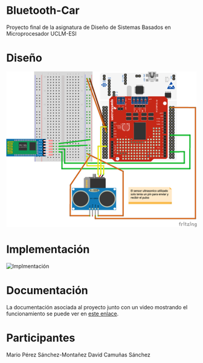 # Bluetooth-Car
Proyecto final de la asignatura de Diseño de Sistemas Basados en Microprocesador UCLM-ESI

# Diseño
![Diseño](https://raw.githubusercontent.com/mapecode/Bluetooth-Car/master/Circuito.png)

# Implementación
![Implmentación](https://raw.githubusercontent.com/mapecode/Bluetooth-Car/master/Diseño%20implementado.png)

# Documentación
La documentación asociada al proyecto junto con un video mostrando el funcionamiento se puede ver en [este enlace](https://mapecode.com/disenar-coche-teledirigido-por-bluetooth/).

# Participantes
Mario Pérez Sánchez-Montañez
David Camuñas Sánchez
